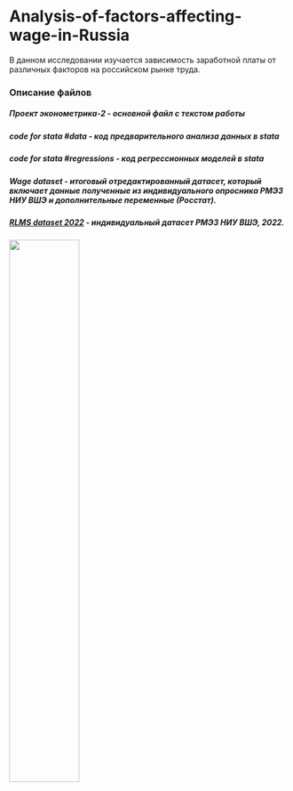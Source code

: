 # Analysis-of-factors-affecting-wage-in-Russia
В данном исследовании изучается зависимость заработной платы от различных факторов на российском рынке труда. 
### Описание файлов
##### Проект эконометрика-2 - основной файл с текстом работы 
##### code for stata #data - код предварительного анализа данных в stata
##### code for stata #regressions - код регрессионных моделей в stata

##### Wage dataset - итоговый отредактированный датасет, который включает данные полученные из индивидуального опросника РМЭЗ НИУ ВШЭ и дополнительные переменные (Росстат).
##### [RLMS dataset 2022](https://www.hse.ru/rlms/spss#:~:text=IBM%20SPSS%20Statistics-,%D0%92%D0%BE%D0%BB%D0%BD%D0%B0%2031%20(2022),-%D0%A0%D0%B5%D0%BF%D1%80%D0%B5%D0%B7%D0%B5%D0%BD%D1%82%D0%B0%D1%82%D0%B8%D0%B2%D0%BD%D0%B0%D1%8F%20%D0%B2%D1%8B%D0%B1%D0%BE%D1%80%D0%BA%D0%B0) - индивидуальный датасет РМЭЗ НИУ ВШЭ, 2022.

<img src="https://sun9-66.userapi.com/impg/GI9V81dlRIARhBoGQCEcnxyEE1EUxTISXRbhTQ/C3c4NAD4oao.jpg?size=777x1036&quality=95&sign=28c6392f1d11b0b51678297abb4e2f0e&type=album" width=50% height=50%/>

